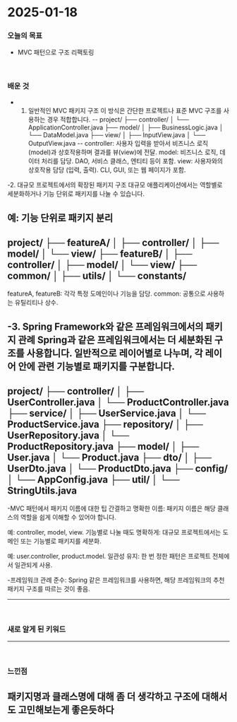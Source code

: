 # 2025-01-18

### 오늘의 목표
- MVC 패턴으로 구조 리팩토링

<br>

### 배운 것
- 1. 일반적인 MVC 패키지 구조
  이 방식은 간단한 프로젝트나 표준 MVC 구조를 사용하는 경우 적합합니다.
  --
  project/
  ├── controller/
  │   └── ApplicationController.java
  ├── model/
  │   ├── BusinessLogic.java
  │   └── DataModel.java
  ├── view/
  │   ├── InputView.java
  │   └── OutputView.java
  --
  controller: 사용자 입력을 받아서 비즈니스 로직(model)과 상호작용하며 결과를 뷰(view)에 전달.
  model: 비즈니스 로직, 데이터 처리를 담당. DAO, 서비스 클래스, 엔티티 등이 포함.
  view: 사용자와의 상호작용 담당 (입력, 출력). CLI, GUI, 또는 웹 페이지가 포함.
  
-2. 대규모 프로젝트에서의 확장된 패키지 구조
  대규모 애플리케이션에서는 역할별로 세분화하거나 기능 단위로 패키지를 나눌 수 있습니다.
  
  예: 기능 단위로 패키지 분리
  --
  project/
  ├── featureA/
  │   ├── controller/
  │   ├── model/
  │   └── view/
  ├── featureB/
  │   ├── controller/
  │   ├── model/
  │   └── view/
  ├── common/
  │   ├── utils/
  │   └── constants/
  --
  featureA, featureB: 각각 특정 도메인이나 기능을 담당.
  common: 공통으로 사용하는 유틸리티나 상수.
  
-3. Spring Framework와 같은 프레임워크에서의 패키지 관례
  Spring과 같은 프레임워크에서는 더 세분화된 구조를 사용합니다. 일반적으로 레이어별로 나누며, 각 레이어 안에 관련 기능별로 패키지를 구분합니다.
  --
  project/
  ├── controller/
  │   ├── UserController.java
  │   └── ProductController.java
  ├── service/
  │   ├── UserService.java
  │   └── ProductService.java
  ├── repository/
  │   ├── UserRepository.java
  │   └── ProductRepository.java
  ├── model/
  │   ├── User.java
  │   └── Product.java
  ├── dto/
  │   ├── UserDto.java
  │   └── ProductDto.java
  ├── config/
  │   └── AppConfig.java
  ├── util/
  │   └── StringUtils.java
  --

-MVC 패턴에서 패키지 이름에 대한 팁
  간결하고 명확한 이름: 패키지 이름은 해당 클래스의 역할을 쉽게 이해할 수 있어야 합니다.

  예: controller, model, view.
  기능별로 나눌 때도 명확하게: 대규모 프로젝트에서는 도메인 또는 기능별로 패키지를 세분화.
  
  예: user.controller, product.model.
  일관성 유지: 한 번 정한 패턴은 프로젝트 전체에서 일관되게 사용.

-프레임워크 관례 준수: Spring 같은 프레임워크를 사용하면, 해당 프레임워크의 추천 패키지 구조를 따르는 것이 좋음.

---

<br>

### 새로 알게 된 키워드

---


<br>

### 느낀점
패키지명과 클래스명에 대해 좀 더 생각하고 구조에 대해서도 고민해보는게 좋은듯하다
---
